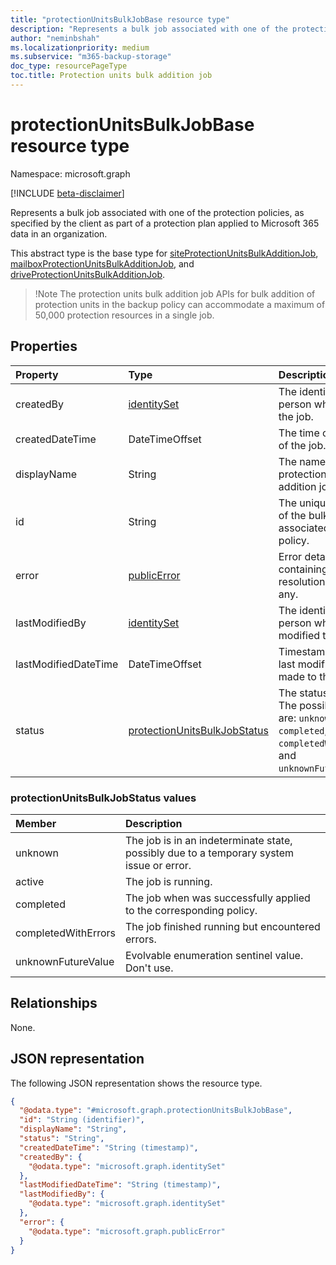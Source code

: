 ```yaml
---
title: "protectionUnitsBulkJobBase resource type"
description: "Represents a bulk job associated with one of the protection policies, as specified by the client as part of a protection plan applied to Microsoft 365 data in an organization."
author: "neminbshah"
ms.localizationpriority: medium
ms.subservice: "m365-backup-storage"
doc_type: resourcePageType
toc.title: Protection units bulk addition job
---
```


# protectionUnitsBulkJobBase resource type

Namespace: microsoft.graph

[!INCLUDE [beta-disclaimer](../../includes/beta-disclaimer.md)]

Represents a bulk job associated with one of the protection policies, as specified by the client as part of a protection plan applied to Microsoft 365 data in an organization.

This abstract type is the base type for [siteProtectionUnitsBulkAdditionJob](../resources/siteProtectionUnitsBulkAdditionJob.md), [mailboxProtectionUnitsBulkAdditionJob](../resources/mailboxprotectionunitsbulkadditionjob.md), and [driveProtectionUnitsBulkAdditionJob](../resources/driveprotectionunitsbulkadditionjob.md).

>!Note
>The protection units bulk addition job APIs for bulk addition of protection units in the backup policy can accommodate a maximum of 50,000 protection resources in a single job.

## Properties

|Property|Type|Description|
|:---|:---|:---|
|createdBy|[identitySet](../resources/identityset.md)|The identity of person who created the job.|
|createdDateTime|DateTimeOffset|The time of creation of the job.|
|displayName|String|The name of the protection units bulk addition job.|
|id|String|The unique identifier of the bulk job associated with the policy.|
|error|[publicError](../resources/publicerror.md)|Error details containing resource resolution failures, if any.|
|lastModifiedBy|[identitySet](../resources/identityset.md)|The identity of the person who last modified the job.|
|lastModifiedDateTime|DateTimeOffset|Timestamp of the last modification made to the job.|
|status|[protectionUnitsBulkJobStatus](../resources/protectionunitsbulkjobbase.md#protectionunitsbulkjobstatus-values )|The status of the job. The possible values are: `unknown`, `active`, `completed`, `completedWithErrors`, and `unknownFutureValue`.|

### protectionUnitsBulkJobStatus values

|Member | Description |
|:------|:------------|
|unknown | The job is in an indeterminate state, possibly due to a temporary system issue or error. |
|active | The job is running.|
|completed | The job when was successfully applied to the corresponding policy.|
|completedWithErrors | The job finished running but encountered errors.|
|unknownFutureValue | Evolvable enumeration sentinel value. Don't use.    |

## Relationships

None.

## JSON representation

The following JSON representation shows the resource type.
<!-- {
  "blockType": "resource",
  "keyProperty": "id",
  "@odata.type": "microsoft.graph.protectionUnitsBulkJobBase",
  "baseType": "microsoft.graph.entity",
  "openType": false
}
-->
``` json
{
  "@odata.type": "#microsoft.graph.protectionUnitsBulkJobBase",
  "id": "String (identifier)",
  "displayName": "String",
  "status": "String",
  "createdDateTime": "String (timestamp)",
  "createdBy": {
    "@odata.type": "microsoft.graph.identitySet"
  },
  "lastModifiedDateTime": "String (timestamp)",
  "lastModifiedBy": {
    "@odata.type": "microsoft.graph.identitySet"
  },
  "error": {
    "@odata.type": "microsoft.graph.publicError"
  }
}
```
